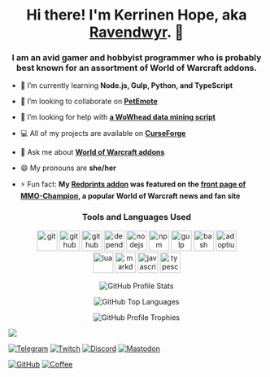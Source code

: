<h1 align="center">Hi there! I'm Kerrinen Hope, aka <a href="https://ravendwyr.github.io">Ravendwyr</a>. 👋</h1>
<h3 align="center">I am an avid gamer and hobbyist programmer who is probably best known for an assortment of World of Warcraft addons.</h3>

- 🌱 I’m currently learning **Node.js, Gulp, Python, and TypeScript**

- 👯 I’m looking to collaborate on **[PetEmote](https://github.com/Ravendwyr/PetEmote)**

- 🤝 I’m looking for help with **[a WoWhead data mining script](https://github.com/Ravendwyr/TradeSkillInfo_DataMiner)**

- 💻 All of my projects are available on **[CurseForge](https://www.curseforge.com/members/ravendwyr/projects)**

- 💬 Ask me about **[World of Warcraft addons](https://ravendwyr.github.io/projects)**

- 😄 My pronouns are **she/her**

- ⚡ Fun fact: **My [Redprints addon](https://www.curseforge.com/wow/addons/redprints) was featured on the [front page of MMO-Champion](https://www.mmo-champion.com/threads/1663075-Toy-Box-Enhanced-Redprints-WoWPedia-TCG-Loot-Giveaway-Blue-Tweets-DLC-470), a popular World of Warcraft news and fan site**

<h3 align="center">Tools and Languages Used</h3>

<p align="center">
<img src="https://simpleicons.org/icons/git.svg" title="Git" alt="git" width="40" height="40"/>
<img src="https://simpleicons.org/icons/github.svg" title="GitHub" alt="github" width="40" height="40"/>
<img src="https://simpleicons.org/icons/githubactions.svg" title="GitHub Actions" alt="github actions" width="40" height="40"/>
<img src="https://simpleicons.org/icons/dependabot.svg" title="Dependabot" alt="dependabot" width="40" height="40"/>
<img src="https://simpleicons.org/icons/nodedotjs.svg" title="Node.js" alt="nodejs" width="40" height="40"/>
<img src="https://simpleicons.org/icons/npm.svg" title="NPM" alt="npm" alt="npm" width="40" height="40"/>
<img src="https://simpleicons.org/icons/gulp.svg" title="Gulp" alt="gulp" width="40" height="40"/>
<img src="https://simpleicons.org/icons/gnubash.svg" title="Bash" alt="bash" width="40" height="40"/>
<img src="https://simpleicons.org/icons/eclipseadoptium.svg" title="Eclipse Temurin" alt="adoptium" width="40" height="40"/>
<br />
<img src="https://simpleicons.org/icons/lua.svg" title="Lua" alt="lua" width="40" height="40"/>
<img src="https://simpleicons.org/icons/markdown.svg" title="Markdown" alt="markdown" width="40" height="40"/>
<img src="https://simpleicons.org/icons/javascript.svg" title="JavaScript" alt="javascript" width="40" height="40"/>
<img src="https://simpleicons.org/icons/typescript.svg" title="TypeScript" alt="typescript" width="40" height="40"/>
</p>

<p align="center">
  <img src="https://github-readme-stats.vercel.app/api?username=ravendwyr&show_icons=true&count_private=true" alt="GitHub Profile Stats"/>
</p>

<p align="center">
  <img src="https://github-readme-stats.vercel.app/api/top-langs/?username=ravendwyr&layout=compact&card_width=445" alt="GitHub Top Languages"/>
</p>

<p align="center">
  <img src="https://github-profile-trophy.vercel.app/?username=Ravendwyr&column=4" alt="GitHub Profile Trophies">
</p>

![](https://komarev.com/ghpvc/?username=ravendwyr&label=Profile+Views&style=flat-square)

[![Telegram](https://img.shields.io/badge/Telegram-contact-lightgray?style=flat-square&logo=telegram)](https://t.me/ravendwyr)
[![Twitch](https://img.shields.io/twitch/status/ravendwyr?style=flat-square&logo=twitch&label=Twitch)](https://www.twitch.tv/ravendwyr)
[![Discord](https://img.shields.io/discord/299308204393889802?style=flat-square&logo=discord&label=Discord)](https://discord.gg/rKWQ4HsXtt)
[![Mastodon](https://img.shields.io/mastodon/follow/110671875370528026?domain=https%3A%2F%2Fgamepad.club&style=flat-square&logo=mastodon&label=Mastodon)](https://gamepad.club/@ravendwyr)

[![GitHub](https://img.shields.io/badge/GitHub-sponsor-yellow?style=flat-square&logo=github%20sponsors)](https://github.com/sponsors/Ravendwyr)
[![Coffee](https://img.shields.io/badge/KoFi-support-yellow?style=flat-square&logo=kofi)](https://ko-fi.com/Ravendwyr)
